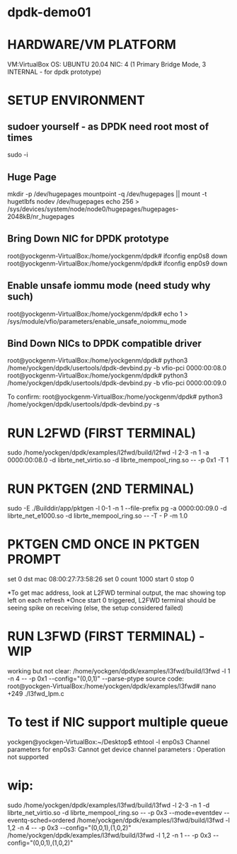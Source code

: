 # dpdk-demo01


HARDWARE/VM PLATFORM
=====================
VM:VirtualBox OS: UBUNTU 20.04
NIC: 4 (1 Primary Bridge Mode, 3 INTERNAL - for dpdk prototype)

SETUP ENVIRONMENT
====================
sudoer yourself - as DPDK need root most of times 
---------------------------------------------------
sudo -i

Huge Page
---------------
mkdir -p /dev/hugepages
mountpoint -q /dev/hugepages || mount -t hugetlbfs nodev /dev/hugepages
echo 256 > /sys/devices/system/node/node0/hugepages/hugepages-2048kB/nr_hugepages


Bring Down NIC for DPDK prototype
---------------------------------
root@yockgenm-VirtualBox:/home/yockgenm/dpdk# ifconfig enp0s8 down
root@yockgenm-VirtualBox:/home/yockgenm/dpdk# ifconfig enp0s9 down

Enable unsafe iommu mode (need study why such)
---------------------------------------------
root@yockgenm-VirtualBox:/home/yockgenm/dpdk# echo 1 > /sys/module/vfio/parameters/enable_unsafe_noiommu_mode

Bind Down NICs to DPDK compatible driver
-------------------------------------------
root@yockgenm-VirtualBox:/home/yockgenm/dpdk# python3 /home/yockgen/dpdk/usertools/dpdk-devbind.py -b vfio-pci 0000:00:08.0
root@yockgenm-VirtualBox:/home/yockgenm/dpdk# python3 /home/yockgen/dpdk/usertools/dpdk-devbind.py -b vfio-pci 0000:00:09.0

To confirm:
root@yockgenm-VirtualBox:/home/yockgenm/dpdk# python3 /home/yockgen/dpdk/usertools/dpdk-devbind.py -s

RUN L2FWD (FIRST TERMINAL)
==========================
sudo /home/yockgen/dpdk/examples/l2fwd/build/l2fwd -l 2-3 -n 1 -a 0000:00:08.0 -d librte_net_virtio.so -d librte_mempool_ring.so -- -p 0x1 -T 1

RUN PKTGEN (2ND TERMINAL)
=========================
sudo -E ./Builddir/app/pktgen -l 0-1 -n 1 --file-prefix pg -a 0000:00:09.0 -d librte_net_e1000.so -d librte_mempool_ring.so -- -T - P -m 1.0 

PKTGEN CMD ONCE IN PKTGEN PROMPT
================================
set 0 dst mac 08:00:27:73:58:26 
set 0 count 1000
start 0
stop 0

*To get mac address, look at L2FWD terminal output, the mac showing top left on each refresh 
*Once start 0 triggered, L2FWD terminal should be seeing spike on receiving (else, the setup considered failed)




RUN L3FWD (FIRST TERMINAL) - WIP
==========================
working but not clear:
/home/yockgen/dpdk/examples/l3fwd/build/l3fwd -l 1 -n 4  --  -p 0x1 --config="(0,0,1)" --parse-ptype
source code:
root@yockgen-VirtualBox:/home/yockgen/dpdk/examples/l3fwd# nano +249 ./l3fwd_lpm.c

To test if NIC support multiple queue
=======================================
yockgen@yockgen-VirtualBox:~/Desktop$ ethtool -l enp0s3
Channel parameters for enp0s3:
Cannot get device channel parameters
: Operation not supported


wip:
=====
sudo /home/yockgen/dpdk/examples/l3fwd/build/l3fwd -l 2-3 -n 1  -d librte_net_virtio.so -d librte_mempool_ring.so --  -p 0x3 --mode=eventdev --eventq-sched=ordered 
/home/yockgen/dpdk/examples/l3fwd/build/l3fwd -l 1,2 -n 4 --  -p 0x3 --config="(0,0,1),(1,0,2)"
/home/yockgen/dpdk/examples/l3fwd/build/l3fwd -l 1,2 -n 1 --  -p 0x3 --config="(0,0,1),(1,0,2)"

